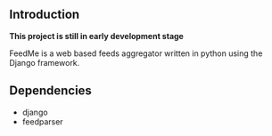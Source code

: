 ## Introduction

**This project is still in early development stage**

FeedMe is a web based feeds aggregator written in python using the Django framework.

## Dependencies

- django
- feedparser
